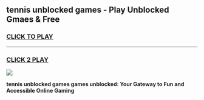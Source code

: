 
## tennis unblocked games - Play Unblocked Gmaes & Free
<h3>
<a href="https://news.freeplayer.one?title=tennis_unblocked_games&ref=16F">CLICK TO PLAY</a></h3>
<hr>

<h3>
<a href="https://news.freeplayer.one?title=tennis_unblocked_games&ref=16F">CLICK 2 PLAY</a>
  
</h3>

<a href="https://news.freeplayer.one?title=tennis_unblocked_games&ref=16F/"><img src="https://clearcache.store/games.png"></a>


**tennis unblocked games games unblocked: Your Gateway to Fun and Accessible Online Gaming**
